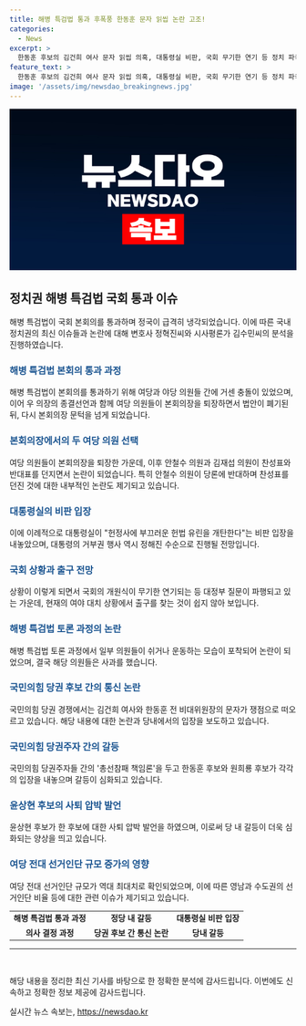 ```yaml
---
title: 해병 특검법 통과 후폭풍 한동훈 문자 읽씹 논란 고조!
categories:
  - News
excerpt: >
  한동훈 후보의 김건희 여사 문자 읽씹 의혹, 대통령실 비판, 국회 무기한 연기 등 정치 파국 속에서 반대 표를 던진 여당 의원들의 행동, 잠자는 의원 사과, 그리고 국민의힘 당권주자들 간의 공방 등을 다룬 해병 특검법 관련 국정 이슈를 정혁진 변호사와 김수민 시사평론가와 함께 살펴봅니다. 대통령의 거부권 행사와 국회 상황에대한 전망, 그리고 당권주자들의 경쟁과 윤상현 후보의 주장 등 다양한 관련 이슈를 들여다보고 있습니다.
feature_text: >
  한동훈 후보의 김건희 여사 문자 읽씹 의혹, 대통령실 비판, 국회 무기한 연기 등 정치 파국 속에서 반대 표를 던진 여당 의원들의 행동, 잠자는 의원 사과, 그리고 국민의힘 당권주자들 간의 공방 등을 다룬 해병 특검법 관련 국정 이슈를 정혁진 변호사와 김수민 시사평론가와 함께 살펴봅니다. 대통령의 거부권 행사와 국회 상황에대한 전망, 그리고 당권주자들의 경쟁과 윤상현 후보의 주장 등 다양한 관련 이슈를 들여다보고 있습니다.
image: '/assets/img/newsdao_breakingnews.jpg'
---
```


<p><img src="/assets/img/newsdao_breakingnews.jpg" alt="pcversion 속보" /></p>

<h2 data-ke-size="size26">정치권 해병 특검법 국회 통과 이슈</h2>

<p data-ke-size="size16">해병 특검법이 국회 본회의를 통과하며 정국이 급격히 냉각되었습니다. 이에 따른 국내 정치권의 최신 이슈들과 논란에 대해 변호사 정혁진씨와 시사평론가 김수민씨의 분석을 진행하였습니다.</p>

<h3><b><span style="color: #1a5490;">해병 특검법 본회의 통과 과정</span></b></h3>

<p data-ke-size="size16">해병 특검법이 본회의를 통과하기 위해 여당과 야당 의원들 간에 거센 충돌이 있었으며, 이어 우 의장의 종결선언과 함께 여당 의원들이 본회의장을 퇴장하면서 법안이 폐기된 뒤, 다시 본회의장 문턱을 넘게 되었습니다.</p>

<h3><b><span style="color: #1a5490;">본회의장에서의 두 여당 의원 선택</span></b></h3>

<p data-ke-size="size16">여당 의원들이 본회의장을 퇴장한 가운데, 이후 안철수 의원과 김재섭 의원이 찬성표와 반대표를 던지면서 논란이 되었습니다. 특히 안철수 의원이 당론에 반대하며 찬성표를 던진 것에 대한 내부적인 논란도 제기되고 있습니다.</p>

<h3><b><span style="color: #1a5490;">대통령실의 비판 입장</span></b></h3>

<p data-ke-size="size16">이에 이례적으로 대통령실이 "헌정사에 부끄러운 헌법 유린을 개탄한다"는 비판 입장을 내놓았으며, 대통령의 거부권 행사 역시 정해진 수순으로 진행될 전망입니다.</p>

<h3><b><span style="color: #1a5490;">국회 상황과 출구 전망</span></b></h3>

<p data-ke-size="size16">상황이 이렇게 되면서 국회의 개원식이 무기한 연기되는 등 대정부 질문이 파행되고 있는 가운데, 현재의 여야 대치 상황에서 출구를 찾는 것이 쉽지 않아 보입니다.</p>

<h3><b><span style="color: #1a5490;">해병 특검법 토론 과정의 논란</span></b></h3>

<p data-ke-size="size16">해병 특검법 토론 과정에서 일부 의원들이 쉬거나 운동하는 모습이 포착되어 논란이 되었으며, 결국 해당 의원들은 사과를 했습니다.</p>

<h3><b><span style="color: #1a5490;">국민의힘 당권 후보 간의 통신 논란</span></b></h3>

<p data-ke-size="size16">국민의힘 당권 경쟁에서는 김건희 여사와 한동훈 전 비대위원장의 문자가 쟁점으로 떠오르고 있습니다. 해당 내용에 대한 논란과 당내에서의 입장을 보도하고 있습니다.</p>

<h3><b><span style="color: #1a5490;">국민의힘 당권주자 간의 갈등</span></b></h3>

<p data-ke-size="size16">국민의힘 당권주자들 간의 '총선참패 책임론'을 두고 한동훈 후보와 원희룡 후보가 각각의 입장을 내놓으며 갈등이 심화되고 있습니다.</p>

<h3><b><span style="color: #1a5490;">윤상현 후보의 사퇴 압박 발언</span></b></h3>

<p data-ke-size="size16">윤상현 후보가 한 후보에 대한 사퇴 압박 발언을 하였으며, 이로써 당 내 갈등이 더욱 심화되는 양상을 띄고 있습니다.</p>

<h3><b><span style="color: #1a5490;">여당 전대 선거인단 규모 증가의 영향</span></b></h3>

<p data-ke-size="size16">여당 전대 선거인단 규모가 역대 최대치로 확인되었으며, 이에 따른 영남과 수도권의 선거인단 비율 등에 대한 관련 이슈가 제기되고 있습니다.</p>

<table>
  <tr>
    <td style="text-align: center; height: 17px;"><b>해병 특검법 통과 과정</b></td>
    <td style="text-align: center; height: 17px;"><b>정당 내 갈등</b></td>
    <td style="text-align: center; height: 17px;"><b>대통령실 비판 입장</b></td>
  </tr>
  <tr>
    <td style="text-align: center; height: 17px;"><b>의사 결정 과정</b></td>
    <td style="text-align: center; height: 17px;"><b>당권 후보 간 통신 논란</b></td>
    <td style="text-align: center; height: 17px;"><b>당내 갈등</b></td>
  </tr>
</table>

<hr>

<p data-ke-size="size16">&nbsp;</p>

<p data-ke-size="size16">해당 내용을 정리한 최신 기사를 바탕으로 한 정확한 분석에 감사드립니다. 이번에도 신속하고 정확한 정보 제공에 감사드립니다.</p>
실시간 뉴스 속보는, <a href="https://newsdao.kr" rel="dofollow">https://newsdao.kr</a>


